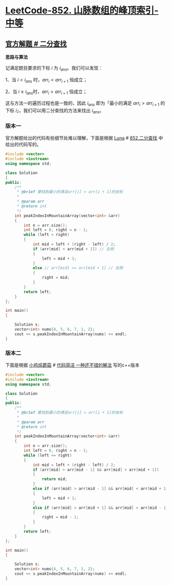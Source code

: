 # [LeetCode-852. 山脉数组的峰顶索引-中等](https://leetcode.cn/problems/peak-index-in-a-mountain-array/)



## [官方解题 # 二分查找](https://leetcode.cn/problems/peak-index-in-a-mountain-array/solution/shan-mai-shu-zu-de-feng-ding-suo-yin-by-dtqvv/)

**思路与算法**

记满足题目要求的下标 $i$ 为 $i_\textit{ans}$。我们可以发现：

1、当 $i < i_\textit{ans}$  时，$\textit{arr}_i < \textit{arr}_{i+1}$ 恒成立；

2、当 $i \geq i_\textit{ans}$时，$\textit{arr}_i > \textit{arr}_{i+1}$ 恒成立；

这与方法一的遍历过程也是一致的，因此 $i_\textit{ans}$  即为「最小的满足 $\textit{arr}_i > \textit{arr}_{i+1}$ 的下标 $i$」，我们可以用二分查找的方法来找出 $i_\textit{ans}$。



### 版本一

官方解题给出的代码有些细节处难以理解，下面是根据 [Luna](https://leetcode.cn/u/luna_/) # [852.二分查找](https://leetcode.cn/problems/peak-index-in-a-mountain-array/solution/852-by-luna_-zy5n/) 中给出的代码写的。

```c++
#include <vector>
#include <iostream>
using namespace std;

class Solution
{
public:
    /**
     * @brief 要找到最小的满足arr[i] > arr[i + 1]的坐标
     *
     * @param arr
     * @return int
     */
    int peakIndexInMountainArray(vector<int> &arr)
    {
        int n = arr.size();
        int left = 0, right = n - 1;
        while (left < right)
        {
            int mid = left + (right - left) / 2;
            if (arr[mid] < arr[mid + 1]) // 左侧
            {
                left = mid + 1;
            }
            else // arr[mid] >= arr[mid + 1] // 右侧
            {
                right = mid;
            }
        }
        return left;
    }
};

int main()
{

    Solution s;
    vector<int> nums{4, 5, 6, 7, 1, 2};
    cout << s.peakIndexInMountainArray(nums) << endl;
}
```



### 版本二

下面是根据 [小鸡炖蘑菇](https://leetcode.cn/u/zz1998/) # [代码简洁 一种还不错的解法](https://leetcode.cn/problems/peak-index-in-a-mountain-array/solution/dai-ma-jian-ji-yi-chong-huan-bu-cuo-de-j-oi07/) 写的c++版本

```c++
#include <vector>
#include <iostream>
using namespace std;

class Solution
{
public:
    /**
     * @brief 要找到最小的满足arr[i] > arr[i + 1]的坐标
     *
     * @param arr
     * @return int
     */
    int peakIndexInMountainArray(vector<int> &arr)
    {
        int n = arr.size();
        int left = 0, right = n - 1;
        while (left <= right)
        {
            int mid = left + (right - left) / 2;
            if (arr[mid] > arr[mid - 1] && arr[mid] > arr[mid + 1])
            {
                return mid;
            }
            else if (arr[mid] > arr[mid - 1] && arr[mid] < arr[mid + 1]) // 左侧
            {
                left = mid + 1;
            }
            else if (arr[mid] > arr[mid + 1] && arr[mid] < arr[mid - 1]) // 右侧
            {
                right = mid - 1;
            }
        }
        return left;
    }
};

int main()
{

    Solution s;
    vector<int> nums{4, 5, 6, 7, 1, 2};
    cout << s.peakIndexInMountainArray(nums) << endl;
}
```

